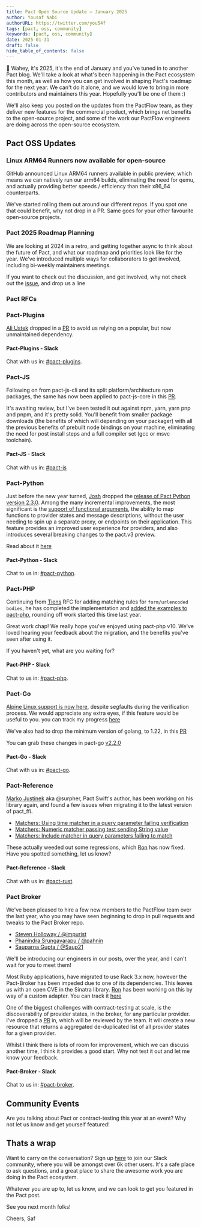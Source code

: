 ```yaml
---
title: Pact Open Source Update — January 2025
author: Yousaf Nabi
authorURL: https://twitter.com/you54f
tags: [pact, oss, community]
keywords: [pact, oss, community]
date: 2025-01-31
draft: false
hide_table_of_contents: false
---
```


👋 Wahey, it's 2025, it's the end of January and you've tuned in to another Pact blog. We'll take a look at what's been happening in the Pact ecosystem this month, as well as how you can get involved in shaping Pact's roadmap for the next year. We can't do it alone, and we would love to bring in more contributors and maintainers this year. Hopefully you'll be one of them :)

We'll also keep you posted on the updates from the PactFlow team, as they deliver new features for the commercial product, which brings net benefits to the open-source project, and some of the work our PactFlow engineers are doing across the open-source ecosystem.

## Pact OSS Updates

### Linux ARM64 Runners now available for open-source

GitHub announced Linux ARM64 runners available in public preview, which means we can natively run our arm64 builds, eliminating the need for qemu, and actually providing better speeds / efficiency than their x86_64 counterparts.

We've started rolling them out around our different repos. If you spot one that could benefit, why not drop in a PR. Same goes for your other favourite open-source projects.

### Pact 2025 Roadmap Planning

We are looking at 2024 in a retro, and getting together async to think about the future of Pact, and what our roadmap and priorities look like for the year. We've introduced multiple ways for collaborators to get involved, including bi-weekly maintainers meetings.

If you want to check out the discussion, and get involved, why not check out the [issue](https://github.com/pact-foundation/roadmap/discussions/112), and drop us a line

### Pact RFCs

### Pact-Plugins

[Ali Ustek](https://github.com/austek) dropped in a [PR](https://github.com/pact-foundation/pact-plugins/pull/87) to avoid us relying on a popular, but now unmaintained dependency.

#### Pact-Plugins - Slack

Chat with us in: [#pact-plugins](https://pact-foundation.slack.com/archives/CA2S7E6KC).

### Pact-JS

Following on from pact-js-cli and its split platform/architecture npm packages, the same has now been applied to pact-js-core in this [PR](https://github.com/pact-foundation/pact-js-core/pull/605).

It's awaiting review, but I've been tested it out against npm, yarn, yarn pnp and pnpm, and it's pretty solid. You'll benefit from smaller package downloads (the benefits of which will depending on your packager) with all the previous benefits of prebuilt node bindings on your machine, eliminating the need for post install steps and a full compiler set (gcc or msvc toolchain).

#### Pact-JS - Slack

Chat with us in: [#pact-js](https://pact-foundation.slack.com/archives/C9VBGLUM9)

### Pact-Python

Just before the new year turned, [Josh](https://github.com/JP-Ellis) dropped the [release of Pact Python version 2.3.0](https://github.com/pact-foundation/pact-python/releases/tag/v2.3.0). Among the many incremental improvements, the most significant is the [support of functional arguments](https://github.com/pact-foundation/pact-python/pull/890), the ability to map functions to provider states and message descriptions, without the user needing to spin up a separate proxy, or endpoints on their application. This feature provides an improved user experience for providers, and also introduces several breaking changes to the pact.v3 preview.

Read about it [here](https://pact-foundation.github.io/pact-python/blog/2024/12/30/functional-arguments/)

#### Pact-Python - Slack

Chat to us in: [#pact-python](https://pact-foundation.slack.com/archives/C9VECUP6E).

### Pact-PHP

Continuing from [Tiens](https://github.com/tienvx) RFC for adding matching rules for `form/urlencoded bodies`, he has completed the implementation and [added the examples to pact-php](https://github.com/pact-foundation/pact-php/pull/630), rounding off work started this time last year.

Great work chap! We really hope you've enjoyed using pact-php v10. We've loved hearing your feedback about the migration, and the benefits you've seen after using it.

If you haven't yet, what are you waiting for?

#### Pact-PHP - Slack

Chat to us in: [#pact-php](https://pact-foundation.slack.com/archives/C9W94PXPY).

### Pact-Go

[Alpine Linux support is now here](https://github.com/pact-foundation/pact-go/pull/454), despite segfaults during the verification process. We would appreciate any extra eyes, if this feature would be useful to you. you can track my progress [here](https://github.com/pactflow/example-provider-golang/pull/16)

We've also had to drop the minimum version of golang, to 1.22, in this [PR](https://github.com/pact-foundation/pact-go/pull/490)

You can grab these changes in pact-go [v2.2.0](https://github.com/pact-foundation/pact-go/releases/tag/v2.2.0)

#### Pact-Go - Slack

Chat with us in: [#pact-go](https://pact-foundation.slack.com/archives/C9UTHTFFB).

### Pact-Reference

[Marko Justinek](https://github.com/surpher) aka @surpher, Pact Swift's author, has been working on his library again, and found a few issues when migrating it to the latest version of pact_ffi.

- [Matchers: Using time matcher in a query parameter failing verification ](https://github.com/pact-foundation/pact-reference/issues/483)
- [Matchers: Numeric matcher passing test sending String value](https://github.com/pact-foundation/pact-reference/issues/484)
- [Matchers: Include matcher in query parameters failing to match](https://github.com/pact-foundation/pact-reference/issues/485)

These actually weeded out some regressions, which [Ron](https://github.com/rholshausen) has now fixed. Have you spotted something, let us know?

#### Pact-Reference - Slack

Chat with us in: [#pact-rust](https://pact-foundation.slack.com/archives/CA2S7E6KC).

### Pact Broker

We've been pleased to hire a few new members to the PactFlow team over the last year, who you may have seen beginning to drop in pull requests and tweaks to the Pact Broker repo.

- [Steven Holloway / @impurist](https://github.com/impurist)
- [Phanindra Srungavarapu / @pahnin](https://github.com/pahnin)
- [Sauparna Gupta / @Saup21](https://github.com/Saup21)

We'll be introducing our engineers in our posts, over the year, and I can't wait for you to meet them!

Most Ruby applications, have migrated to use Rack 3.x now, however the Pact-Broker has been impeded due to one of its dependencies. This leaves us with an open CVE in the Sinatra library. [Ron](https://github.com/rholshausen) has been working on this by way of a custom adapter. You can track it [here](https://github.com/pact-foundation/pact_broker/issues/742)

One of the biggest challenges with contract-testing at scale, is the discoverability of provider states, in the broker, for any particular provider. I've dropped a [PR](https://github.com/pact-foundation/pact_broker/pull/734) in, which will be reviewed by the team. It will create a new resource that returns a aggregated de-duplicated list of all provider states for a given provider.

Whilst I think there is lots of room for improvement, which we can discuss another time, I think it provides a good start. Why not test it out and let me know your feedback.

#### Pact-Broker - Slack

Chat to us in: [#pact-broker](https://pact-foundation.slack.com/archives/C9VPNUJR2).

## Community Events

Are you talking about Pact or contract-testing this year at an event? Why not let us know and get yourself featured!

## Thats a wrap

Want to carry on the conversation? Sign up [here](https://slack.pact.io/) to join our Slack community, where you will be amongst over 6k other users. It's a safe place to ask questions, and a great place to share the awesome work you are doing in the Pact ecosystem.

Whatever you are up to, let us know, and we can look to get you featured in the Pact post.

See you next month folks!

Cheers,
Saf

